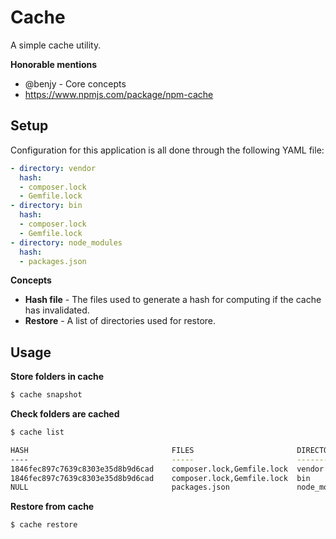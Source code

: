 Cache
=====

A simple cache utility.

**Honorable mentions**

* @benjy - Core concepts
* https://www.npmjs.com/package/npm-cache

## Setup

Configuration for this application is all done through the following YAML file:

```yaml
- directory: vendor
  hash:
  - composer.lock
  - Gemfile.lock
- directory: bin
  hash:
  - composer.lock
  - Gemfile.lock
- directory: node_modules
  hash:
  - packages.json
```

**Concepts**

* **Hash file** - The files used to generate a hash for computing if the cache has invalidated.
* **Restore** - A list of directories used for restore.

## Usage

**Store folders in cache**

```bash
$ cache snapshot
```

**Check folders are cached**

```bash
$ cache list

HASH                            	FILES                     	DIRECTORY   	STATUS
----                            	-----                     	---------
1846fec897c7639c8303e35d8b9d6cad	composer.lock,Gemfile.lock	vendor      	Cached
1846fec897c7639c8303e35d8b9d6cad	composer.lock,Gemfile.lock	bin         	Cached
NULL                            	packages.json             	node_modules	Not Cached
```

**Restore from cache**

```bash
$ cache restore
```

